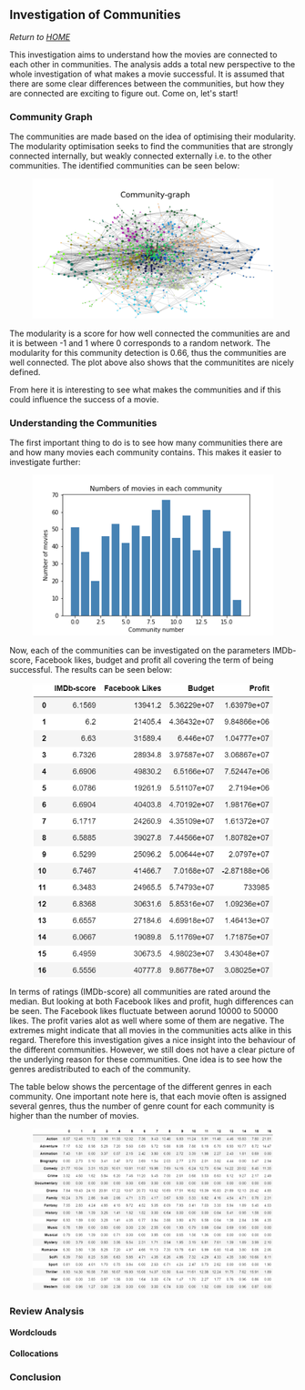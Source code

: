 ## Investigation of Communities
*Return to [HOME](https://lauramarott.github.io/SocialGraphs/)*

This investigation aims to understand how the movies are connected to each other in communities. The analysis adds a total new perspective to the whole investigation of what makes a movie successful. 
It is assumed that there are some clear differences between the communities, but how they are connected are exciting to figure out. Come on, let's start!

### Community Graph

The communities are made based on the idea of optimising their modularity. The modularity optimisation seeks to find the communities that are strongly connected internally, but weakly connected externally i.e. to the other communities. The identified communities can be seen below:

<figure style="text-align: center;">
  <img src="./images/community_graph1.png" width="500" alt="Genre frequency"/>
</figure>

The modularity is a score for how well connected the communities are and it is between -1 and 1 where 0 corresponds to a random network. The modularity for this community detection is 0.66, thus the communities are well connected. The plot above also shows that the communitites are nicely defined. 

From here it is interesting to see what makes the communities and if this could influence the success of a movie.

### Understanding the Communities

The first important thing to do is to see how many communities there are and how many movies each community contains. This makes it easier to investigate further:

<figure style="text-align: center;">
  <img src="./images/community_numbers.png" width="500" />
</figure>

Now, each of the communities can be investigated on the parameters IMDb-score, Facebook likes, budget and profit all covering the term of being successful. The results can be seen below:

<figure style="text-align: center;">
  <img src="./images/community_comparison.png" width="500"/>
</figure>

In terms of ratings (IMDb-score) all communities are rated around the median. But looking at both Facebook likes and profit, hugh differences can be seen. The Facebook likes fluctuate between aorund 10000 to 50000 likes. The profit varies alot as well where some of them are negative. The extremes might indicate that all movies in the communities acts alike in this regard. Therefore this investigation gives a nice insight into the behaviour of the different communities. However, we still does not have a clear picture of the underlying reason for these communities. One idea is to see how the genres aredistributed to each of the community. 

The table below shows the percentage of the different genres in each community. One important note here is, that each movie often is assigned several genres, thus the number of genre count for each community is higher than the number of movies.

<figure style="text-align: center;">
  <img src="./images/community_genres.png" width="500" />
</figure>



### Review Analysis
#### Wordclouds

#### Collocations

### Conclusion
